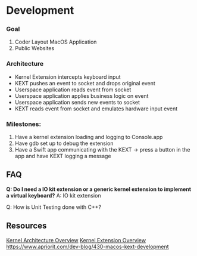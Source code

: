 # Development

### Goal

1. Coder Layout MacOS Application
2. Public Websites

### Architecture

- Kernel Extension intercepts keyboard input
- KEXT pushes an event to socket and drops original event
- Userspace application reads event from socket
- Userspace application applies business logic on event
- Userspace application sends new events to socket
- KEXT reads event from socket and emulates hardware input event

### Milestones:

1. Have a kernel extension loading and logging to Console.app
2. Have gdb set up to debug the extension
3. Have a Swift app communicating with the KEXT
	-> press a button in the app and have KEXT logging a message


## FAQ

**Q: Do I need a IO kit extension or a generic kernel extension to implement a virtual keyboard?**
A: IO kit extension 

Q: How is Unit Testing done with C++?



## Resources

[Kernel Architecture Overview](https://developer.apple.com/library/content/documentation/Darwin/Conceptual/KernelProgramming/Architecture/Architecture.html#//apple_ref/doc/uid/TP30000905-CH1g-CACDAEDC)
[Kernel Extension Overview](https://developer.apple.com/library/content/documentation/Darwin/Conceptual/KernelProgramming/Extend/Extend.html)
https://www.apriorit.com/dev-blog/430-macos-kext-development
